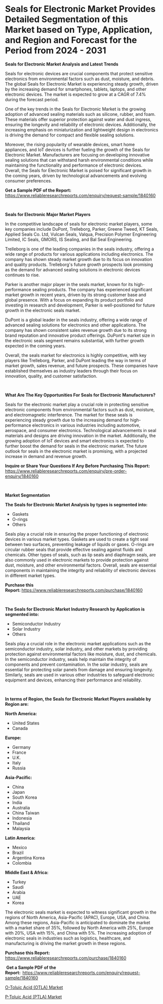 <p><h1>Seals for Electronic Market Provides Detailed Segmentation of this Market based on Type, Application, and Region and Forecast for the Period from 2024 - 2031</h1></p><p><strong>Seals for Electronic Market Analysis and Latest Trends</strong></p>
<p><p>Seals for electronic devices are crucial components that protect sensitive electronics from environmental factors such as dust, moisture, and debris. The global Seals for Electronic Market is experiencing steady growth, driven by the increasing demand for smartphones, tablets, laptops, and other electronic devices. The market is expected to grow at a CAGR of 7.4% during the forecast period.</p><p>One of the key trends in the Seals for Electronic Market is the growing adoption of advanced sealing materials such as silicone, rubber, and foam. These materials offer superior protection against water and dust ingress, ensuring the longevity and reliability of electronic devices. Additionally, the increasing emphasis on miniaturization and lightweight design in electronics is driving the demand for compact and flexible sealing solutions.</p><p>Moreover, the rising popularity of wearable devices, smart home appliances, and IoT devices is further fueling the growth of the Seals for Electronic Market. Manufacturers are focusing on developing innovative sealing solutions that can withstand harsh environmental conditions while maintaining the functionality and performance of electronic devices. Overall, the Seals for Electronic Market is poised for significant growth in the coming years, driven by technological advancements and evolving consumer preferences.</p></p>
<p><strong>Get a Sample PDF of the Report:&nbsp;</strong> <a href="https://www.reliableresearchreports.com/enquiry/request-sample/1840160">https://www.reliableresearchreports.com/enquiry/request-sample/1840160</a></p>
<p>&nbsp;</p>
<p><strong>Seals for Electronic Major Market Players</strong></p>
<p><p>In the competitive landscape of seals for electronic market players, some key companies include DuPont, Trelleborg, Parker, Greene Tweed, KT Seals, Applied Seals Co. Ltd, Vulcan Seals, Valqua, Precision Polymer Engineering Limited, IC Seals, GMORS, IS Sealing, and Bal Seal Engineering.</p><p>Trelleborg is one of the leading companies in the seals industry, offering a wide range of products for various applications including electronics. The company has shown steady market growth due to its focus on innovation and quality products. Trelleborg's future growth prospects look promising as the demand for advanced sealing solutions in electronic devices continues to rise.</p><p>Parker is another major player in the seals market, known for its high-performance sealing products. The company has experienced significant market growth in recent years, driven by its strong customer base and global presence. With a focus on expanding its product portfolio and investing in research and development, Parker is well-positioned for future growth in the electronic seals market.</p><p>DuPont is a global leader in the seals industry, offering a wide range of advanced sealing solutions for electronics and other applications. The company has shown consistent sales revenue growth due to its strong brand reputation and innovative product offerings. DuPont's market size in the electronic seals segment remains substantial, with further growth expected in the coming years.</p><p>Overall, the seals market for electronics is highly competitive, with key players like Trelleborg, Parker, and DuPont leading the way in terms of market growth, sales revenue, and future prospects. These companies have established themselves as industry leaders through their focus on innovation, quality, and customer satisfaction.</p></p>
<p>&nbsp;</p>
<p><strong>What Are The Key Opportunities For Seals for Electronic Manufacturers?</strong></p>
<p><p>Seals for the electronic market play a crucial role in protecting sensitive electronic components from environmental factors such as dust, moisture, and electromagnetic interference. The market for these seals is experiencing steady growth due to the increasing demand for high-performance electronics in various industries including automotive, aerospace, and consumer electronics. Technological advancements in seal materials and designs are driving innovation in the market. Additionally, the growing adoption of IoT devices and smart electronics is expected to further boost the demand for seals in the electronic market. The future outlook for seals in the electronic market is promising, with a projected increase in demand and revenue growth.</p></p>
<p><strong>Inquire or Share Your Questions If Any Before Purchasing This Report:</strong> <a href="https://www.reliableresearchreports.com/enquiry/pre-order-enquiry/1840160">https://www.reliableresearchreports.com/enquiry/pre-order-enquiry/1840160</a></p>
<p>&nbsp;</p>
<p><strong>Market Segmentation</strong></p>
<p><strong>The Seals for Electronic Market Analysis by types is segmented into:</strong></p>
<p><ul><li>Gaskets</li><li>O-rings</li><li>Others</li></ul></p>
<p><p>Seals play a crucial role in ensuring the proper functioning of electronic devices in various market types. Gaskets are used to create a tight seal between two surfaces, preventing leakage of liquids or gases. O-rings are circular rubber seals that provide effective sealing against fluids and chemicals. Other types of seals, such as lip seals and diaphragm seals, are also commonly used in electronic markets to provide protection against dust, moisture, and other environmental factors. Overall, seals are essential components in maintaining the integrity and reliability of electronic devices in different market types.</p></p>
<p><strong>Purchase this Report:&nbsp;</strong><a href="https://www.reliableresearchreports.com/purchase/1840160">https://www.reliableresearchreports.com/purchase/1840160</a></p>
<p>&nbsp;</p>
<p><strong>The Seals for Electronic Market Industry Research by Application is segmented into:</strong></p>
<p><ul><li>Semiconductor Industry</li><li>Solar Industry</li><li>Others</li></ul></p>
<p><p>Seals play a crucial role in the electronic market applications such as the semiconductor industry, solar industry, and other markets by providing protection against environmental factors like moisture, dust, and chemicals. In the semiconductor industry, seals help maintain the integrity of components and prevent contamination. In the solar industry, seals are essential for protecting solar panels from damage and ensuring longevity. Similarly, seals are used in various other industries to safeguard electronic equipment and devices, enhancing their performance and reliability.</p></p>
<p>&nbsp;</p>
<p><strong>In terms of Region, the Seals for Electronic Market Players available by Region are:</strong></p>
<p>
    <p> <strong> North America: </strong>
        <ul>
            <li>United States</li>
            <li>Canada</li>
        </ul>
        </p> 
    <p> <strong> Europe: </strong>
        <ul>
            <li>Germany</li>
            <li>France</li>
            <li>U.K.</li>
            <li>Italy</li>
            <li>Russia</li>
        </ul>
        </p> 
    <p> <strong> Asia-Pacific: </strong>
        <ul>
            <li>China</li>
            <li>Japan</li>
            <li>South Korea</li>
            <li>India</li>
            <li>Australia</li>
            <li>China Taiwan</li>
            <li>Indonesia</li>
            <li>Thailand</li>
            <li>Malaysia</li>
        </ul>
        </p> 
    <p> <strong> Latin America: </strong>
        <ul>
            <li>Mexico</li>
            <li>Brazil</li>
            <li>Argentina Korea</li>
            <li>Colombia</li>
        </ul>
        </p> 
    <p> <strong> Middle East & Africa: </strong>
        <ul>
            <li>Turkey</li>
            <li>Saudi</li>
            <li>Arabia</li>
            <li>UAE</li>
            <li>Korea</li>
        </ul>
    </p>
    </p>
<p><p>The electronic seals market is expected to witness significant growth in the regions of North America, Asia-Pacific (APAC), Europe, USA, and China. Among these regions, Asia-Pacific is anticipated to dominate the market with a market share of 35%, followed by North America with 25%, Europe with 20%, USA with 15%, and China with 5%. The increasing adoption of electronic seals in industries such as logistics, healthcare, and manufacturing is driving the market growth in these regions.</p></p>
<p><strong>Purchase this Report: </strong><a href="https://www.reliableresearchreports.com/purchase/1840160">https://www.reliableresearchreports.com/purchase/1840160</a></p>
<p>&nbsp;<strong>Get a Sample PDF of the Report:&nbsp;&nbsp;</strong><a href="https://www.reliableresearchreports.com/enquiry/request-sample/1840160">https://www.reliableresearchreports.com/enquiry/request-sample/1840160</a></p>
<p><strong></strong></p>
<p><p><a href="https://github.com/changoleonlaverguenzanoexiste/Market-Research-Report-List-2/blob/main/o-toluic-acid-otla-market.md">O-Toluic Acid (OTLA) Market</a></p><p><a href="https://github.com/dimitrishawkinswaynenp91rgz/Market-Research-Report-List-1/blob/main/p-toluic-acid-ptla-market.md">P-Toluic Acid (PTLA) Market</a></p></p>